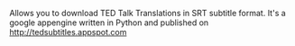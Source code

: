 Allows you to download TED Talk Translations in SRT subtitle format. It's a google appengine written in Python and published on http://tedsubtitles.appspot.com